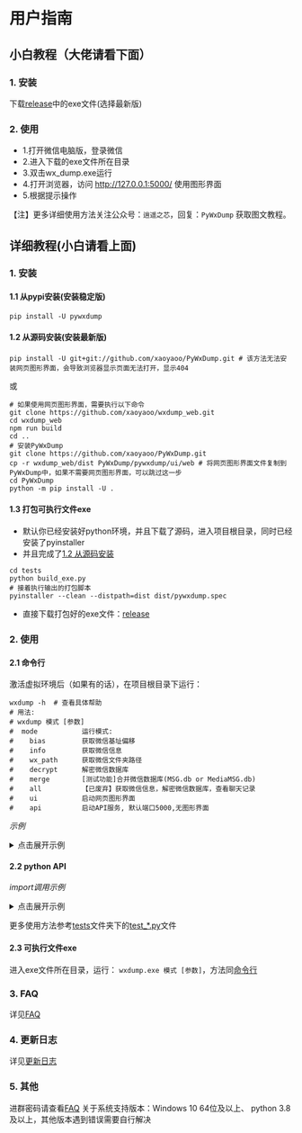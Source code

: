 # 用户指南

## 小白教程（大佬请看下面）

### 1. 安装

下载[release](https://github.com/xaoyaoo/PyWxDump/releases)中的exe文件(选择最新版)

### 2. 使用

* 1.打开微信电脑版，登录微信
* 2.进入下载的exe文件所在目录
* 3.双击wx_dump.exe运行
* 4.打开浏览器，访问 http://127.0.0.1:5000/ 使用图形界面
* 5.根据提示操作

【注】更多详细使用方法关注公众号：`逍遥之芯`，回复：`PyWxDump` 获取图文教程。

## 详细教程(小白请看上面)

### 1. 安装

#### 1.1 从pypi安装(安装稳定版)

```shell script
pip install -U pywxdump
```

#### 1.2 从源码安装(安装最新版)

```shell script
pip install -U git+git://github.com/xaoyaoo/PyWxDump.git # 该方法无法安装网页图形界面，会导致浏览器显示页面无法打开，显示404
```

或

```shell script
# 如果使用网页图形界面，需要执行以下命令
git clone https://github.com/xaoyaoo/wxdump_web.git
cd wxdump_web
npm run build
cd ..
# 安装PyWxDump
git clone https://github.com/xaoyaoo/PyWxDump.git
cp -r wxdump_web/dist PyWxDump/pywxdump/ui/web # 将网页图形界面文件复制到PyWxDump中，如果不需要网页图形界面，可以跳过这一步
cd PyWxDump
python -m pip install -U .
```

#### 1.3 打包可执行文件exe

* 默认你已经安装好python环境，并且下载了源码，进入项目根目录，同时已经安装了pyinstaller
* 并且完成了[1.2 从源码安装](#12-从源码安装安装最新版)

```shell
cd tests
python build_exe.py
# 接着执行输出的打包脚本
pyinstaller --clean --distpath=dist dist/pywxdump.spec
```

* 直接下载打包好的exe文件：[release](https://github.com/xaoyaoo/PyWxDump/releases)

### 2. 使用

#### 2.1 命令行

激活虚拟环境后（如果有的话），在项目根目录下运行：

```shell script
wxdump -h  # 查看具体帮助
# 用法: 
# wxdump 模式 [参数]
#  mode           运行模式:
#    bias         获取微信基址偏移
#    info         获取微信信息
#    wx_path      获取微信文件夹路径
#    decrypt      解密微信数据库
#    merge        [测试功能]合并微信数据库(MSG.db or MediaMSG.db)
#    all          【已废弃】获取微信信息，解密微信数据库，查看聊天记录
#    ui           启动网页图形界面
#    api          启动API服务, 默认端口5000,无图形界面
```

*示例*

<details>
<summary>点击展开示例</summary>

以下是示例命令：

##### 获取微信基址偏移

```bash
wxdump bias -h # 查看具体帮助
wxdump bias --mobile <手机号> --name <微信昵称> --account <微信账号> [--key <密钥>] [--db_path <已登录账号的微信文件夹路径>] [--WX_OFFS_path <微信版本偏移文件路径>]
```

##### 获取微信信息

```bash
wxdump info -h # 查看具体帮助
wxdump info [--WX_OFFS_path <微信版本偏移文件路径>]
```

##### 获取微信文件夹路径

```bash
wxdump wx_path -h # 查看具体帮助
wxdump wx_path [-r <需要的数据库名称>] [-wf <WeChat Files 路径>] [-id <wxid_>] 
```

##### 解密微信数据库

```bash
wxdump decrypt -h # 查看具体帮助
wxdump decrypt -k <密钥> -i <数据库路径(目录or文件)> [-o <输出路径>]
```

##### 获取微信信息、解密数据库、查看聊天记录，一条命令搞定，开放端口5000，浏览器访问查看聊天记录（支持局域网其他机器访问）

```bash
wxdump all -h # 【已废弃】查看具体帮助
wxdump all
```

##### 启动网页图形界面（根据图形界面提示自行使用）

```bash
wxdump ui -h # 查看具体帮助
wxdump ui
```

##### 启动API服务

```bash
wxdump api -h # 查看具体帮助
wxdump api
```

</details>

#### 2.2 python API

*import调用示例*

<details>
<summary>点击展开示例</summary>

```python
# 单独使用各模块，返回值一般为字典，参数参考命令行
from pywxdump import *

# ************************************************************************************************ #
# 获取微信基址偏移
args = {
    "mode": "bias",
    "mobile": "13800138000",  # 手机号
    "name": "微信昵称",  # 微信昵称
    "account": "微信账号",  # 微信账号
    "key": "密钥",  # 密钥（可选）
    "db_path": "已登录账号的微信文件夹路径",  # 微信文件夹路径（可选）
    "WX_OFFS_path": "微信版本偏移文件路径"  # 微信版本偏移文件路径（可选）
}
bias_addr = BiasAddr(args["account"], args["mobile"], args["name"], args["key"], args["db_path"])
result = bias_addr.run(True, args["WX_OFFS_path"])
# ************************************************************************************************ #
# 获取微信信息
wx_info = read_info(WX_OFFS, True)

# 获取微信文件夹路径
args = {
    "mode": "db_path",
    "require_list": "all",  # 需要的数据库名称（可选）
    "wx_files": "WeChat Files",  # 'WeChat Files'路径（可选）
    "wxid": "wxid_",  # wxid_，用于确认用户文件夹（可选）
}
user_dirs = get_wechat_db(args["require_list"], args["wx_files"], args["wxid"], True)
# ************************************************************************************************ #
# 解密微信数据库
args = {
    "mode": "decrypt",
    "key": "密钥",  # 密钥
    "db_path": "数据库路径(目录or文件)",  # 数据库路径
    "out_path": "/path/to/decrypted"  # 输出路径（必须是目录）[默认为当前路径下decrypted文件夹]
}
result = batch_decrypt(args["key"], args["db_path"], args["out_path"], True)
# ************************************************************************************************ #
```

</details>

更多使用方法参考[tests](../tests)文件夹下的[test_*.py](../tests/)文件

#### 2.3 可执行文件exe

进入exe文件所在目录，运行： `wxdump.exe 模式 [参数]`，方法同[命令行](#21-命令行)

### 3. FAQ

详见[FAQ](./FAQ.md)

### 4. 更新日志

详见[更新日志](./CHANGELOG.md)

### 5. 其他

进群密码请查看[FAQ](./FAQ.md)
关于系统支持版本：Windows 10 64位及以上、 python 3.8及以上，其他版本遇到错误需要自行解决